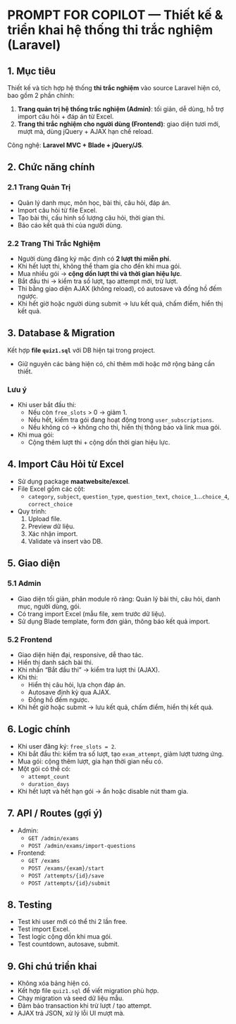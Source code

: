 # PROMPT FOR COPILOT — Thiết kế & triển khai hệ thống thi trắc nghiệm (Laravel)

## 1. Mục tiêu
Thiết kế và tích hợp hệ thống **thi trắc nghiệm** vào source Laravel hiện có, bao gồm 2 phần chính:
1. **Trang quản trị hệ thống trắc nghiệm (Admin)**: tối giản, dễ dùng, hỗ trợ import câu hỏi + đáp án từ Excel.
2. **Trang thi trắc nghiệm cho người dùng (Frontend)**: giao diện tươi mới, mượt mà, dùng jQuery + AJAX hạn chế reload.

Công nghệ: **Laravel MVC + Blade + jQuery/JS**.

## 2. Chức năng chính
### 2.1 Trang Quản Trị
- Quản lý danh mục, môn học, bài thi, câu hỏi, đáp án.
- Import câu hỏi từ file Excel.
- Tạo bài thi, cấu hình số lượng câu hỏi, thời gian thi.
- Báo cáo kết quả thi của người dùng.

### 2.2 Trang Thi Trắc Nghiệm
- Người dùng đăng ký mặc định có **2 lượt thi miễn phí**.
- Khi hết lượt thi, không thể tham gia cho đến khi mua gói.
- Mua nhiều gói → **cộng dồn lượt thi và thời gian hiệu lực**.
- Bắt đầu thi → kiểm tra số lượt, tạo attempt mới, trừ lượt.
- Thi bằng giao diện AJAX (không reload), có autosave và đồng hồ đếm ngược.
- Khi hết giờ hoặc người dùng submit → lưu kết quả, chấm điểm, hiển thị kết quả.

## 3. Database & Migration
Kết hợp **file `quiz1.sql`** với DB hiện tại trong project.
- Giữ nguyên các bảng hiện có, chỉ thêm mới hoặc mở rộng bảng cần thiết.

### Lưu ý
- Khi user bắt đầu thi:
  - Nếu còn `free_slots` > 0 → giảm 1.
  - Nếu hết, kiểm tra gói đang hoạt động trong `user_subscriptions`.
  - Nếu không có → không cho thi, hiển thị thông báo và link mua gói.
- Khi mua gói:
  - Cộng thêm lượt thi + cộng dồn thời gian hiệu lực.

## 4. Import Câu Hỏi từ Excel
- Sử dụng package **maatwebsite/excel**.
- File Excel gồm các cột:
  - `category`, `subject`, `question_type`, `question_text`, `choice_1`...`choice_4`, `correct_choice`
- Quy trình:
  1. Upload file.
  2. Preview dữ liệu.
  3. Xác nhận import.
  4. Validate và insert vào DB.

## 5. Giao diện
### 5.1 Admin
- Giao diện tối giản, phân module rõ ràng: Quản lý bài thi, câu hỏi, danh mục, người dùng, gói.
- Có trang import Excel (mẫu file, xem trước dữ liệu).
- Sử dụng Blade template, form đơn giản, thông báo kết quả import.

### 5.2 Frontend
- Giao diện hiện đại, responsive, dễ thao tác.
- Hiển thị danh sách bài thi.
- Khi nhấn “Bắt đầu thi” → kiểm tra lượt thi (AJAX).
- Khi thi:
  - Hiển thị câu hỏi, lựa chọn đáp án.
  - Autosave định kỳ qua AJAX.
  - Đồng hồ đếm ngược.
- Khi hết giờ hoặc submit → lưu kết quả, chấm điểm, hiển thị kết quả.

## 6. Logic chính
- Khi user đăng ký: `free_slots = 2`.
- Khi bắt đầu thi: kiểm tra số lượt, tạo `exam_attempt`, giảm lượt tương ứng.
- Mua gói: cộng thêm lượt, gia hạn thời gian nếu có.
- Một gói có thể có:
  - `attempt_count`
  - `duration_days`
- Khi hết lượt và hết hạn gói → ẩn hoặc disable nút tham gia.

## 7. API / Routes (gợi ý)
- Admin:
  - `GET /admin/exams`
  - `POST /admin/exams/import-questions`
- Frontend:
  - `GET /exams`
  - `POST /exams/{exam}/start`
  - `POST /attempts/{id}/save`
  - `POST /attempts/{id}/submit`

## 8. Testing
- Test khi user mới có thể thi 2 lần free.
- Test import Excel.
- Test logic cộng dồn khi mua gói.
- Test countdown, autosave, submit.

## 9. Ghi chú triển khai
- Không xóa bảng hiện có.
- Kết hợp file `quiz1.sql` để viết migration phù hợp.
- Chạy migration và seed dữ liệu mẫu.
- Đảm bảo transaction khi trừ lượt / tạo attempt.
- AJAX trả JSON, xử lý lỗi UI mượt mà.
